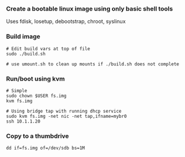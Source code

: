 
### Create a bootable linux image using only basic shell tools

Uses fdisk, losetup, debootstrap, chroot, syslinux

### Build image
```
# Edit build vars at top of file
sudo ./build.sh

# use umount.sh to clean up mounts if ./build.sh does not complete
```

### Run/boot using kvm
```
# Simple
sudo chown $USER fs.img 
kvm fs.img 

# Using bridge tap with running dhcp service
sudo kvm fs.img -net nic -net tap,ifname=mybr0
ssh 10.1.1.20
```

### Copy to a thumbdrive
```
dd if=fs.img of=/dev/sdb bs=1M
```


